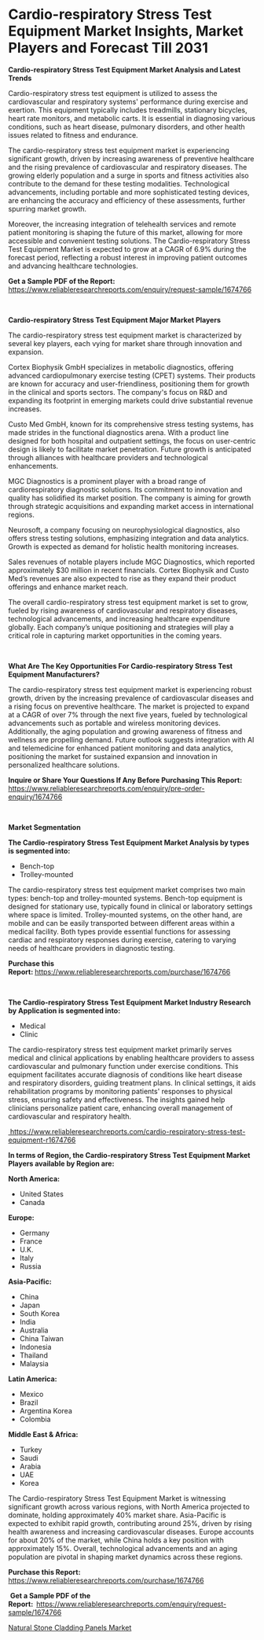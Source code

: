 <p><h1>Cardio-respiratory Stress Test Equipment Market Insights, Market Players and Forecast Till 2031</h1></p><p><strong>Cardio-respiratory Stress Test Equipment Market Analysis and Latest Trends</strong></p>
<p><p>Cardio-respiratory stress test equipment is utilized to assess the cardiovascular and respiratory systems' performance during exercise and exertion. This equipment typically includes treadmills, stationary bicycles, heart rate monitors, and metabolic carts. It is essential in diagnosing various conditions, such as heart disease, pulmonary disorders, and other health issues related to fitness and endurance.</p><p>The cardio-respiratory stress test equipment market is experiencing significant growth, driven by increasing awareness of preventive healthcare and the rising prevalence of cardiovascular and respiratory diseases. The growing elderly population and a surge in sports and fitness activities also contribute to the demand for these testing modalities. Technological advancements, including portable and more sophisticated testing devices, are enhancing the accuracy and efficiency of these assessments, further spurring market growth.</p><p>Moreover, the increasing integration of telehealth services and remote patient monitoring is shaping the future of this market, allowing for more accessible and convenient testing solutions. The Cardio-respiratory Stress Test Equipment Market is expected to grow at a CAGR of 6.9% during the forecast period, reflecting a robust interest in improving patient outcomes and advancing healthcare technologies.</p></p>
<p><strong>Get a Sample PDF of the Report:&nbsp;</strong> <a href="https://www.reliableresearchreports.com/enquiry/request-sample/1674766?utm_campaign=2002&utm_medium=2&utm_source=Github&utm_content=ia&utm_term=28122024&utm_id=cardio-respiratory-stress-test-equipment">https://www.reliableresearchreports.com/enquiry/request-sample/1674766</a></p>
<p>&nbsp;</p>
<p><strong>Cardio-respiratory Stress Test Equipment Major Market Players</strong></p>
<p><p>The cardio-respiratory stress test equipment market is characterized by several key players, each vying for market share through innovation and expansion. </p><p>Cortex Biophysik GmbH specializes in metabolic diagnostics, offering advanced cardiopulmonary exercise testing (CPET) systems. Their products are known for accuracy and user-friendliness, positioning them for growth in the clinical and sports sectors. The company's focus on R&D and expanding its footprint in emerging markets could drive substantial revenue increases.</p><p>Custo Med GmbH, known for its comprehensive stress testing systems, has made strides in the functional diagnostics arena. With a product line designed for both hospital and outpatient settings, the focus on user-centric design is likely to facilitate market penetration. Future growth is anticipated through alliances with healthcare providers and technological enhancements.</p><p>MGC Diagnostics is a prominent player with a broad range of cardiorespiratory diagnostic solutions. Its commitment to innovation and quality has solidified its market position. The company is aiming for growth through strategic acquisitions and expanding market access in international regions.</p><p>Neurosoft, a company focusing on neurophysiological diagnostics, also offers stress testing solutions, emphasizing integration and data analytics. Growth is expected as demand for holistic health monitoring increases.</p><p>Sales revenues of notable players include MGC Diagnostics, which reported approximately $30 million in recent financials. Cortex Biophysik and Custo Med’s revenues are also expected to rise as they expand their product offerings and enhance market reach.</p><p>The overall cardio-respiratory stress test equipment market is set to grow, fueled by rising awareness of cardiovascular and respiratory diseases, technological advancements, and increasing healthcare expenditure globally. Each company’s unique positioning and strategies will play a critical role in capturing market opportunities in the coming years.</p></p>
<p>&nbsp;</p>
<p><strong>What Are The Key Opportunities For Cardio-respiratory Stress Test Equipment Manufacturers?</strong></p>
<p><p>The cardio-respiratory stress test equipment market is experiencing robust growth, driven by the increasing prevalence of cardiovascular diseases and a rising focus on preventive healthcare. The market is projected to expand at a CAGR of over 7% through the next five years, fueled by technological advancements such as portable and wireless monitoring devices. Additionally, the aging population and growing awareness of fitness and wellness are propelling demand. Future outlook suggests integration with AI and telemedicine for enhanced patient monitoring and data analytics, positioning the market for sustained expansion and innovation in personalized healthcare solutions.</p></p>
<p><strong>Inquire or Share Your Questions If Any Before Purchasing This Report:</strong> <a href="https://www.reliableresearchreports.com/enquiry/pre-order-enquiry/1674766?utm_campaign=2002&utm_medium=2&utm_source=Github&utm_content=ia&utm_term=28122024&utm_id=cardio-respiratory-stress-test-equipment">https://www.reliableresearchreports.com/enquiry/pre-order-enquiry/1674766</a></p>
<p>&nbsp;</p>
<p><strong>Market Segmentation</strong></p>
<p><strong>The Cardio-respiratory Stress Test Equipment Market Analysis by types is segmented into:</strong></p>
<p><ul><li>Bench-top</li><li>Trolley-mounted</li></ul></p>
<p><p>The cardio-respiratory stress test equipment market comprises two main types: bench-top and trolley-mounted systems. Bench-top equipment is designed for stationary use, typically found in clinical or laboratory settings where space is limited. Trolley-mounted systems, on the other hand, are mobile and can be easily transported between different areas within a medical facility. Both types provide essential functions for assessing cardiac and respiratory responses during exercise, catering to varying needs of healthcare providers in diagnostic testing.</p></p>
<p><strong>Purchase this Report:&nbsp;</strong><a href="https://www.reliableresearchreports.com/purchase/1674766?utm_campaign=2002&utm_medium=2&utm_source=Github&utm_content=ia&utm_term=28122024&utm_id=cardio-respiratory-stress-test-equipment">https://www.reliableresearchreports.com/purchase/1674766</a></p>
<p>&nbsp;</p>
<p><strong>The Cardio-respiratory Stress Test Equipment Market Industry Research by Application is segmented into:</strong></p>
<p><ul><li>Medical</li><li>Clinic</li></ul></p>
<p><p>The cardio-respiratory stress test equipment market primarily serves medical and clinical applications by enabling healthcare providers to assess cardiovascular and pulmonary function under exercise conditions. This equipment facilitates accurate diagnosis of conditions like heart disease and respiratory disorders, guiding treatment plans. In clinical settings, it aids rehabilitation programs by monitoring patients' responses to physical stress, ensuring safety and effectiveness. The insights gained help clinicians personalize patient care, enhancing overall management of cardiovascular and respiratory health.</p></p>
<p><a href="https://www.reliableresearchreports.com/cardio-respiratory-stress-test-equipment-r1674766?utm_campaign=2002&utm_medium=2&utm_source=Github&utm_content=ia&utm_term=28122024&utm_id=cardio-respiratory-stress-test-equipment">&nbsp;https://www.reliableresearchreports.com/cardio-respiratory-stress-test-equipment-r1674766</a></p>
<p><strong>In terms of Region, the Cardio-respiratory Stress Test Equipment Market Players available by Region are:</strong></p>
<p>
    <p> <strong> North America: </strong>
        <ul>
            <li>United States</li>
            <li>Canada</li>
        </ul>
        </p> 
    <p> <strong> Europe: </strong>
        <ul>
            <li>Germany</li>
            <li>France</li>
            <li>U.K.</li>
            <li>Italy</li>
            <li>Russia</li>
        </ul>
        </p> 
    <p> <strong> Asia-Pacific: </strong>
        <ul>
            <li>China</li>
            <li>Japan</li>
            <li>South Korea</li>
            <li>India</li>
            <li>Australia</li>
            <li>China Taiwan</li>
            <li>Indonesia</li>
            <li>Thailand</li>
            <li>Malaysia</li>
        </ul>
        </p> 
    <p> <strong> Latin America: </strong>
        <ul>
            <li>Mexico</li>
            <li>Brazil</li>
            <li>Argentina Korea</li>
            <li>Colombia</li>
        </ul>
        </p> 
    <p> <strong> Middle East & Africa: </strong>
        <ul>
            <li>Turkey</li>
            <li>Saudi</li>
            <li>Arabia</li>
            <li>UAE</li>
            <li>Korea</li>
        </ul>
    </p>
    </p>
<p><p>The Cardio-respiratory Stress Test Equipment Market is witnessing significant growth across various regions, with North America projected to dominate, holding approximately 40% market share. Asia-Pacific is expected to exhibit rapid growth, contributing around 25%, driven by rising health awareness and increasing cardiovascular diseases. Europe accounts for about 20% of the market, while China holds a key position with approximately 15%. Overall, technological advancements and an aging population are pivotal in shaping market dynamics across these regions.</p></p>
<p><strong>Purchase this Report: </strong><a href="https://www.reliableresearchreports.com/purchase/1674766?utm_campaign=2002&utm_medium=2&utm_source=Github&utm_content=ia&utm_term=28122024&utm_id=cardio-respiratory-stress-test-equipment">https://www.reliableresearchreports.com/purchase/1674766</a></p>
<p>&nbsp;<strong>Get a Sample PDF of the Report:&nbsp;&nbsp;</strong><a href="https://www.reliableresearchreports.com/enquiry/request-sample/1674766?utm_campaign=2002&utm_medium=2&utm_source=Github&utm_content=ia&utm_term=28122024&utm_id=cardio-respiratory-stress-test-equipment">https://www.reliableresearchreports.com/enquiry/request-sample/1674766</a></p>
<p><strong></strong></p>
<p><p><a href="https://github.com/nathandecarvalho/Market-Research-Report-List-5/blob/main/natural-stone-cladding-panels-market.md?utm_campaign=2002&utm_medium=2&utm_source=Github&utm_content=ia&utm_term=28122024&utm_id=cardio-respiratory-stress-test-equipment">Natural Stone Cladding Panels Market</a></p></p>